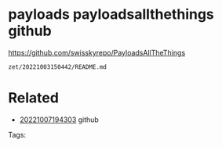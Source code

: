 # payloads payloadsallthethings github
https://github.com/swisskyrepo/PayloadsAllTheThings

` zet/20221003150442/README.md `

# Related

- [20221007194303](/zet/20221007194303/README.md) github

Tags:

    
